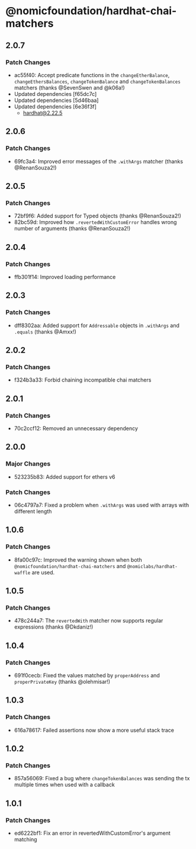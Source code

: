 # @nomicfoundation/hardhat-chai-matchers

## 2.0.7

### Patch Changes

- ac55f40: Accept predicate functions in the `changeEtherBalance`, `changeEthersBalances`, `changeTokenBalance` and `changeTokenBalances` matchers (thanks @SevenSwen and @k06a!)
- Updated dependencies [f65dc7c]
- Updated dependencies [5d46baa]
- Updated dependencies [6e36f3f]
  - hardhat@2.22.5

## 2.0.6

### Patch Changes

- 69fc3a4: Improved error messages of the `.withArgs` matcher (thanks @RenanSouza2!)

## 2.0.5

### Patch Changes

- 72bf9f6: Added support for Typed objects (thanks @RenanSouza2!)
- 82bc59d: Improved how `.revertedWithCustomError` handles wrong number of arguments (thanks @RenanSouza2!)

## 2.0.4

### Patch Changes

- ffb301f14: Improved loading performance

## 2.0.3

### Patch Changes

- dff8302aa: Added support for `Addressable` objects in `.withArgs` and `.equals` (thanks @Amxx!)

## 2.0.2

### Patch Changes

- f324b3a33: Forbid chaining incompatible chai matchers

## 2.0.1

### Patch Changes

- 70c2ccf12: Removed an unnecessary dependency

## 2.0.0

### Major Changes

- 523235b83: Added support for ethers v6

### Patch Changes

- 06c4797a7: Fixed a problem when `.withArgs` was used with arrays with different length

## 1.0.6

### Patch Changes

- 8fa00c97c: Improved the warning shown when both `@nomicfoundation/hardhat-chai-matchers` and `@nomiclabs/hardhat-waffle` are used.

## 1.0.5

### Patch Changes

- 478c244a7: The `revertedWith` matcher now supports regular expressions (thanks @Dkdaniz!)

## 1.0.4

### Patch Changes

- 691f0cecb: Fixed the values matched by `properAddress` and `properPrivateKey` (thanks @olehmisar!)

## 1.0.3

### Patch Changes

- 616a78617: Failed assertions now show a more useful stack trace

## 1.0.2

### Patch Changes

- 857a56069: Fixed a bug where `changeTokenBalances` was sending the tx multiple times when used with a callback

## 1.0.1

### Patch Changes

- ed6222bf1: Fix an error in revertedWithCustomError's argument matching
